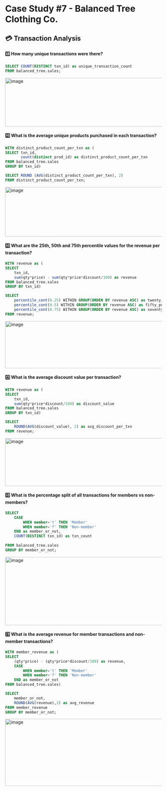 # Case Study #7 - Balanced Tree Clothing Co.
## 💳 Transaction Analysis

#### 1️⃣ How many unique transactions were there?
```sql
SELECT COUNT(DISTINCT txn_id) as unique_transaction_count
FROM balanced_tree.sales;
```
<img width="875" height="156" alt="image" src="https://github.com/user-attachments/assets/21e8ddf1-04e2-48bb-877a-35e189a562f1" />

#### 2️⃣ What is the average unique products purchased in each transaction?
```sql
WITH distinct_product_count_per_txn as (
SELECT txn_id,
  	   count(distinct prod_id) as distinct_product_count_per_txn
FROM balanced_tree.sales
GROUP BY txn_id)

SELECT ROUND (AVG(distinct_product_count_per_txn), 2)
FROM distinct_product_count_per_txn;
```
<img width="749" height="159" alt="image" src="https://github.com/user-attachments/assets/771e53ab-0e3a-4a9f-b268-71508d4d7b2c" />

#### 3️⃣ What are the 25th, 50th and 75th percentile values for the revenue per transaction?
```sql
WITH revenue as (
SELECT
	txn_id,
	sum(qty*price) - sum(qty*price*discount/100) as revenue
FROM balanced_tree.sales
GROUP BY txn_id)

SELECT 
	percentile_cont(0.25) WITHIN GROUP(ORDER BY revenue ASC) as twenty_five_percentile,
    percentile_cont(0.5) WITHIN GROUP(ORDER BY revenue ASC) as fifty_percentile,
    percentile_cont(0.75) WITHIN GROUP(ORDER BY revenue ASC) as seventy_five_percentile
FROM revenue;
```
<img width="1543" height="151" alt="image" src="https://github.com/user-attachments/assets/2513aef3-f31e-464d-8f1d-30a3db9bb1ac" />

#### 4️⃣ What is the average discount value per transaction?
```sql
WITH revenue as (
SELECT
	txn_id,
	sum(qty*price*discount/100) as discount_value
FROM balanced_tree.sales
GROUP BY txn_id)

SELECT 
	ROUND(AVG(discount_value), 2) as avg_discount_per_txn
FROM revenue;
```
<img width="762" height="154" alt="image" src="https://github.com/user-attachments/assets/988e1493-c6cf-47b6-8883-ca4897047404" />

#### 5️⃣ What is the percentage split of all transactions for members vs non-members?
```sql
SELECT
	CASE 
    	WHEN member='t' THEN 'Member'
        WHEN member='f' THEN 'Non-member'
    END as member_or_not,
	COUNT(DISTINCT txn_id) as txn_count
    
FROM balanced_tree.sales
GROUP BY member_or_not;
```
<img width="1492" height="219" alt="image" src="https://github.com/user-attachments/assets/98fdce4c-f9a5-467c-b9ce-e9028533312c" />

#### 6️⃣ What is the average revenue for member transactions and non-member transactions?
```sql
WITH member_revenue as (
SELECT
    (qty*price) - (qty*price*discount/100) as revenue,
	CASE 
		WHEN member='t' THEN 'Member'
		WHEN member='f' THEN 'Non-member'
	END as member_or_not
FROM balanced_tree.sales)

SELECT 
	member_or_not,
	ROUND(AVG(revenue),2) as avg_revenue
FROM member_revenue
GROUP BY member_or_not;
```
<img width="1527" height="215" alt="image" src="https://github.com/user-attachments/assets/588ef50e-dbcb-46e0-9a44-733d0fd386cc" />
